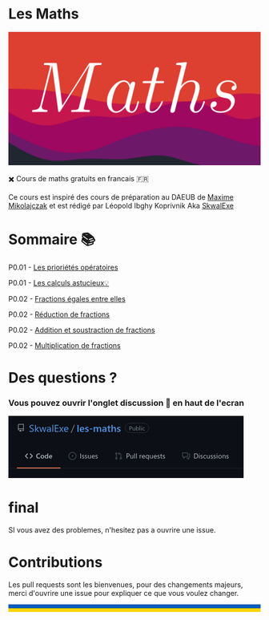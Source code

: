# Les Maths 

![banner](images/banner.png)

✖️ Cours de maths gratuits en francais 🇫🇷

Ce cours est inspiré des cours de préparation au DAEUB de [Maxime Mikolajczak](https://www.youtube.com/watch?v=q9lRWN0_ReI&list=PLPL7pmz6P850S1DWiqgpX3z-ymHfus6Ql) et est rédigé par Léopold Ibghy Koprivnik Aka [SkwalExe](https://github.com/SkwalExe)

# Sommaire 📚

P0.01 - [Les prioriétés opératoires](cours/les-priorites-operatoires)

P0.01 - [Les calculs astucieux💡](cours/les-calculs-astucieux)

P0.02 - [Fractions égales entre elles](cours/fractions-egales-entre-elles)

P0.02 - [Réduction de fractions](cours/reduction-de-fractions)

P0.02 - [Addition et soustraction de fractions](cours/addition-et-soustraction-de-fractions)

P0.02 - [Multiplication de fractions](cours/multiplication-de-fractions)

# Des questions ?

### **Vous pouvez ouvrir l'onglet discussion 💬 en haut de l'ecran**

![discussion](images/discussion.png)

# final

SI vous avez des problemes, n'hesitez pas a ouvrire une issue.

# Contributions

Les pull requests sont les bienvenues, pour des changements majeurs, merci d'ouvrire une issue pour expliquer ce que vous voulez changer. 

<a href="https://github.com/SkwalExe#ukraine"><img src="https://raw.githubusercontent.com/SkwalExe/SkwalExe/main/ukraine.jpg" width="100%" height="15px" /></a>